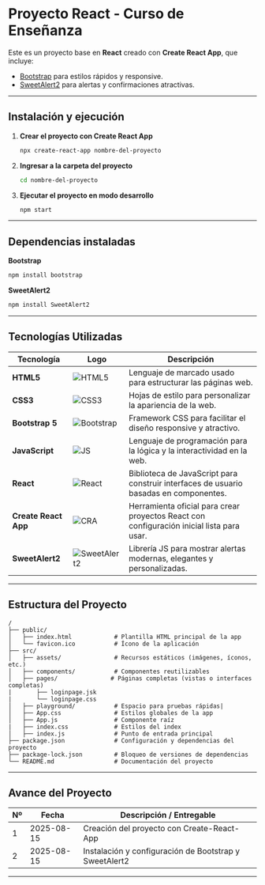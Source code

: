 # Proyecto React - Curso de Enseñanza

Este es un proyecto base en **React** creado con **Create React App**, que incluye:

- [Bootstrap](https://getbootstrap.com/) para estilos rápidos y responsive.
- [SweetAlert2](https://sweetalert2.github.io/) para alertas y confirmaciones atractivas.

---

##  Instalación y ejecución

1. **Crear el proyecto con Create React App**
    
    ```bash
    npx create-react-app nombre-del-proyecto
    ```

2. **Ingresar a la carpeta del proyecto**
    
    ```bash
    cd nombre-del-proyecto
    ```

3. **Ejecutar el proyecto en modo desarrollo**
    
    ```bash
    npm start
    ```

---

##  Dependencias instaladas

**Bootstrap**
```bash
npm install bootstrap
```
**SweetAlert2**
```bash
npm install SweetAlert2
```

---

##  Tecnologías Utilizadas

| Tecnología              | Logo                                                                 | Descripción                                                                                   |
|------------------------|----------------------------------------------------------------------|-----------------------------------------------------------------------------------------------|
| **HTML5**              | ![HTML5](https://img.icons8.com/color/48/html-5--v1.png)              | Lenguaje de marcado usado para estructurar las páginas web.                                  |
| **CSS3**               | ![CSS3](https://img.icons8.com/color/48/css3.png)                     | Hojas de estilo para personalizar la apariencia de la web.                                   |
| **Bootstrap 5**        | ![Bootstrap](https://img.icons8.com/color/48/bootstrap.png)           | Framework CSS para facilitar el diseño responsive y atractivo.                               |
| **JavaScript**         | ![JS](https://img.icons8.com/color/48/javascript--v1.png)             | Lenguaje de programación para la lógica y la interactividad en la web.                       |
| **React**              | ![React](https://img.icons8.com/color/48/react-native.png)            | Biblioteca de JavaScript para construir interfaces de usuario basadas en componentes.        |
| **Create React App**   | ![CRA](https://img.icons8.com/?size=48&id=t9R7H4l3cOyb&format=png)     | Herramienta oficial para crear proyectos React con configuración inicial lista para usar.    |
| **SweetAlert2**        | ![SweetAlert2](https://img.icons8.com/external-flat-icons-inmotus-design/48/external-alert-user-interface-flat-icons-inmotus-design.png) | Librería JS para mostrar alertas modernas, elegantes y personalizadas. |

---

##  Estructura del Proyecto

```plaintext
/
├── public/
│   ├── index.html            # Plantilla HTML principal de la app
│   └── favicon.ico           # Ícono de la aplicación
├── src/
│   ├── assets/               # Recursos estáticos (imágenes, íconos, etc.)
│   ├── components/           # Componentes reutilizables
│   ├── pages/               # Páginas completas (vistas o interfaces completas)
|       ├── loginpage.jsk
|       └── loginpage.css          
│   ├── playground/           # Espacio para pruebas rápidas|       
│   ├── App.css               # Estilos globales de la app
│   ├── App.js                # Componente raíz
|   ├── index.css             # Estilos del index
│   ├── index.js              # Punto de entrada principal
├── package.json              # Configuración y dependencias del proyecto
├── package-lock.json         # Bloqueo de versiones de dependencias
└── README.md                 # Documentación del proyecto

```
---

##  Avance del Proyecto

| Nº  | Fecha       | Descripción / Entregable                              |
|-----|-------------|-------------------------------------------------------|
| 1   | 2025-08-15  | Creación del proyecto con Create-React-App                         |
| 2   | 2025-08-15  | Instalación y configuración de Bootstrap y SweetAlert2 |


---